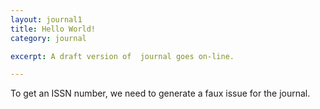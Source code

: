 ```yaml
---
layout: journal1
title: Hello World!
category: journal

excerpt: A draft version of  journal goes on-line.

---
```


To get an ISSN number, we need to generate a faux issue for the journal.
